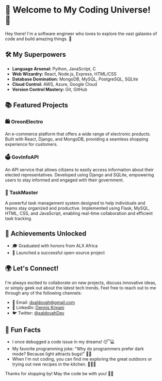 # 🚀 Welcome to My Coding Universe! 🌌

Hey there! I'm a software engineer who loves to explore the vast galaxies of code and build amazing things. 🌠

## 🛠️ My Superpowers

- **Language Arsenal:** Python, JavaScript, C
- **Web Wizardry:** React, Node.js, Express, HTML/CSS
- **Database Domination:** MongoDB, MySQL, PostgreSQL, SQLite
- **Cloud Control:** AWS, Azure, Google Cloud
- **Version Control Mastery:** Git, GitHub

## 📚 Featured Projects

### 🛍️ OreonElectro

An e-commerce platform that offers a wide range of electronic products. Built with React, Django, and MongoDB, providing a seamless shopping experience for customers.

### 🗳️ GovInfoAPI

An API service that allows citizens to easily access information about their elected representatives. Developed using Django and SQLite, empowering users to stay informed and engaged with their government.

### 📝 TaskMaster

A powerful task management system designed to help individuals and teams stay organized and productive. Implemented using Flask, MySQL, HTML, CSS, and JavaScript, enabling real-time collaboration and efficient task tracking.

## 🌟 Achievements Unlocked

- 🎓 Graduated with honors from ALX Africa
- 🚀 Launched a successful open-source project

## 🌍 Let's Connect!

I'm always excited to collaborate on new projects, discuss innovative ideas, or simply geek out about the latest tech trends. Feel free to reach out to me through any of the following channels:

- 📧 Email: [dxaldovah@gmail.com](mailto:dxaldovah@gmail.com)
- 💼 LinkedIn: [Dennis Kimani](https://www.linkedin.com/in/xaldovahdev)
- 🐦 Twitter: [@xaldovahDev](https://twitter.com/xaldovahDev)

## 🎉 Fun Facts

- I once debugged a code issue in my dreams! 😴💻
- My favorite programming joke: "Why do programmers prefer dark mode? Because light attracts bugs!" 🐛💡
- When I'm not coding, you can find me exploring the great outdoors or trying out new recipes in the kitchen. 🌄👨‍🍳

Thanks for stopping by! May the code be with you! 🚀✨
